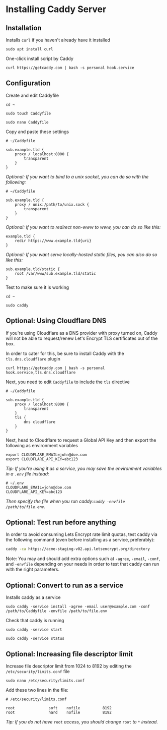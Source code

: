 # Installing Caddy Server

## Installation

Installs `curl` if you haven't already have it installed

```text
sudo apt install curl
```

One-click install script by Caddy

```text
curl https://getcaddy.com | bash -s personal hook.service
```

## Configuration

Create and edit Caddyfile

```text
cd ~
```

```text
sudo touch Caddyfile
```

```text
sudo nano Caddyfile
```

Copy and paste these settings

```text
# ~/Caddyfile

sub.example.tld {
    proxy / localhost:8000 {
        transparent
    }
}
```

_Optional: If you want to bind to a unix socket, you can do so with the following:_

```text
# ~/Caddyfile

sub.example.tld {
    proxy / unix:/path/to/unix.sock {
        transparent
    }
}
```

_Optional: If you want to redirect non-www to www, you can do so like this:_

```text
example.tld {
    redir https://www.example.tld{uri}
}
```

_Optional: If you want serve locally-hosted static files, you can also do so like this:_

```text
sub.example.tld/static {
    root /var/www/sub.example.tld/static
}
```

Test to make sure it is working

```text
cd ~
```

```text
sudo caddy
```

## Optional: Using Cloudflare DNS

If you're using Cloudflare as a DNS provider with proxy turned on, Caddy will not be able to request/renew Let's Encrypt TLS certificates out of the box. 

In order to cater for this, be sure to install Caddy with the `tls.dns.cloudflare` plugin

```text
curl https://getcaddy.com | bash -s personal hook.service,tls.dns.cloudflare
```

Next, you need to edit `Caddyfile` to include the `tls` directive

```text
# ~/Caddyfile

sub.example.tld {
    proxy / localhost:8000 {
        transparent
    }
    tls {
        dns cloudflare
    }
}
```

Next, head to Cloudflare to request a Global API Key and then export the following as environment variables

```text
export CLOUDFLARE_EMAIL=john@doe.com
export CLOUDFLARE_API_KEY=abc123
```

_Tip: If you're using it as a service, you may save the environment variables in a `.env` file instead:_ 

```text
# ~/.env
CLOUDFLARE_EMAIL=john@doe.com
CLOUDFLARE_API_KEY=abc123
```

_Then specify the file when you run caddy:`caddy -envfile /path/to/file.env`._

## Optional: Test run before anything

In order to avoid consuming Lets Encrypt rate limit quotas, test caddy via the following command \(even before installing as a service, preferably\):

```bash
caddy -ca https://acme-staging-v02.api.letsencrypt.org/directory
```

Note: You may and should add extra options such at `-agree`, `-email`, `-conf`, and `-envfile` depending on your needs in order to test that caddy can run with the right parameters.

## Optional: Convert to run as a service

Installs caddy as a service

```text
sudo caddy -service install -agree -email user@example.com -conf /path/to/Caddyfile -envfile /path/to/file.env
```

Check that caddy is running

```text
sudo caddy -service start
```

```text
sudo caddy -service status
```

## Optional: Increasing file descriptor limit

Increase file descriptor limit from 1024 to 8192 by editing the `/etc/security/limits.conf` file

```text
sudo nano /etc/security/limits.conf
```

Add these two lines in the file:

```text
# /etc/security/limits.conf

root               soft    nofile          8192
root               hard    nofile          8192
```

_Tip: If you do not have_ `root` _access, you should change_ `root` _to_ `*` _instead._

